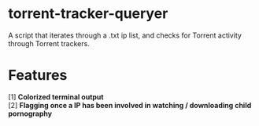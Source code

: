 # torrent-tracker-queryer
A script that iterates through a .txt ip list, and checks for Torrent activity through Torrent trackers.

Features
============
[1] **Colorized terminal output**<br />
[2] **Flagging once a IP has been involved in watching / downloading child pornography**
